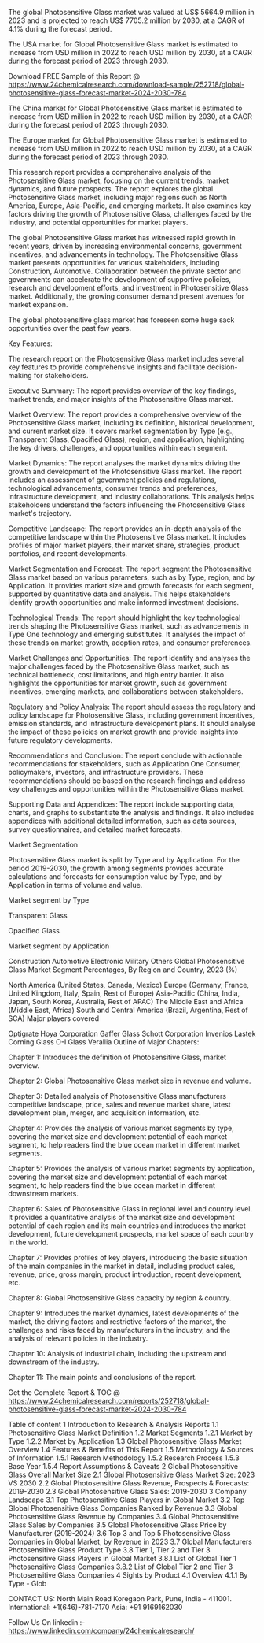 The global Photosensitive Glass market was valued at US$ 5664.9 million in 2023 and is projected to reach US$ 7705.2 million by 2030, at a CAGR of 4.1% during the forecast period.

The USA market for Global Photosensitive Glass market is estimated to increase from USD million in 2022 to reach USD million by 2030, at a CAGR during the forecast period of 2023 through 2030.

Download FREE Sample of this Report @ https://www.24chemicalresearch.com/download-sample/252718/global-photosensitive-glass-forecast-market-2024-2030-784

The China market for Global Photosensitive Glass market is estimated to increase from USD million in 2022 to reach USD million by 2030, at a CAGR during the forecast period of 2023 through 2030.

The Europe market for Global Photosensitive Glass market is estimated to increase from USD million in 2022 to reach USD million by 2030, at a CAGR during the forecast period of 2023 through 2030.

This research report provides a comprehensive analysis of the Photosensitive Glass market, focusing on the current trends, market dynamics, and future prospects. The report explores the global Photosensitive Glass market, including major regions such as North America, Europe, Asia-Pacific, and emerging markets. It also examines key factors driving the growth of Photosensitive Glass, challenges faced by the industry, and potential opportunities for market players.

The global Photosensitive Glass market has witnessed rapid growth in recent years, driven by increasing environmental concerns, government incentives, and advancements in technology. The Photosensitive Glass market presents opportunities for various stakeholders, including Construction, Automotive. Collaboration between the private sector and governments can accelerate the development of supportive policies, research and development efforts, and investment in Photosensitive Glass market. Additionally, the growing consumer demand present avenues for market expansion.

The global photosensitive glass market has foreseen some huge sack opportunities over the past few years.

Key Features:

The research report on the Photosensitive Glass market includes several key features to provide comprehensive insights and facilitate decision-making for stakeholders.

Executive Summary: The report provides overview of the key findings, market trends, and major insights of the Photosensitive Glass market.

Market Overview: The report provides a comprehensive overview of the Photosensitive Glass market, including its definition, historical development, and current market size. It covers market segmentation by Type (e.g., Transparent Glass, Opacified Glass), region, and application, highlighting the key drivers, challenges, and opportunities within each segment.

Market Dynamics: The report analyses the market dynamics driving the growth and development of the Photosensitive Glass market. The report includes an assessment of government policies and regulations, technological advancements, consumer trends and preferences, infrastructure development, and industry collaborations. This analysis helps stakeholders understand the factors influencing the Photosensitive Glass market's trajectory.

Competitive Landscape: The report provides an in-depth analysis of the competitive landscape within the Photosensitive Glass market. It includes profiles of major market players, their market share, strategies, product portfolios, and recent developments.

Market Segmentation and Forecast: The report segment the Photosensitive Glass market based on various parameters, such as by Type, region, and by Application. It provides market size and growth forecasts for each segment, supported by quantitative data and analysis. This helps stakeholders identify growth opportunities and make informed investment decisions.

Technological Trends: The report should highlight the key technological trends shaping the Photosensitive Glass market, such as advancements in Type One technology and emerging substitutes. It analyses the impact of these trends on market growth, adoption rates, and consumer preferences.

Market Challenges and Opportunities: The report identify and analyses the major challenges faced by the Photosensitive Glass market, such as technical bottleneck, cost limitations, and high entry barrier. It also highlights the opportunities for market growth, such as government incentives, emerging markets, and collaborations between stakeholders.

Regulatory and Policy Analysis: The report should assess the regulatory and policy landscape for Photosensitive Glass, including government incentives, emission standards, and infrastructure development plans. It should analyse the impact of these policies on market growth and provide insights into future regulatory developments.

Recommendations and Conclusion: The report conclude with actionable recommendations for stakeholders, such as Application One Consumer, policymakers, investors, and infrastructure providers. These recommendations should be based on the research findings and address key challenges and opportunities within the Photosensitive Glass market.

Supporting Data and Appendices: The report include supporting data, charts, and graphs to substantiate the analysis and findings. It also includes appendices with additional detailed information, such as data sources, survey questionnaires, and detailed market forecasts.

Market Segmentation

Photosensitive Glass market is split by Type and by Application. For the period 2019-2030, the growth among segments provides accurate calculations and forecasts for consumption value by Type, and by Application in terms of volume and value.

Market segment by Type

Transparent Glass

Opacified Glass

Market segment by Application

Construction
Automotive
Electronic
Military
Others
Global Photosensitive Glass Market Segment Percentages, By Region and Country, 2023 (%)

North America (United States, Canada, Mexico)
Europe (Germany, France, United Kingdom, Italy, Spain, Rest of Europe)
Asia-Pacific (China, India, Japan, South Korea, Australia, Rest of APAC)
The Middle East and Africa (Middle East, Africa)
South and Central America (Brazil, Argentina, Rest of SCA)
Major players covered

Optigrate
Hoya Corporation
Gaffer Glass
Schott Corporation
Invenios
Lastek
Corning Glass
O-I Glass
Verallia
Outline of Major Chapters:

Chapter 1: Introduces the definition of Photosensitive Glass, market overview.

Chapter 2: Global Photosensitive Glass market size in revenue and volume.

Chapter 3: Detailed analysis of Photosensitive Glass manufacturers competitive landscape, price, sales and revenue market share, latest development plan, merger, and acquisition information, etc.

Chapter 4: Provides the analysis of various market segments by type, covering the market size and development potential of each market segment, to help readers find the blue ocean market in different market segments.

Chapter 5: Provides the analysis of various market segments by application, covering the market size and development potential of each market segment, to help readers find the blue ocean market in different downstream markets.

Chapter 6: Sales of Photosensitive Glass in regional level and country level. It provides a quantitative analysis of the market size and development potential of each region and its main countries and introduces the market development, future development prospects, market space of each country in the world.

Chapter 7: Provides profiles of key players, introducing the basic situation of the main companies in the market in detail, including product sales, revenue, price, gross margin, product introduction, recent development, etc.

Chapter 8: Global Photosensitive Glass capacity by region & country.

Chapter 9: Introduces the market dynamics, latest developments of the market, the driving factors and restrictive factors of the market, the challenges and risks faced by manufacturers in the industry, and the analysis of relevant policies in the industry.

Chapter 10: Analysis of industrial chain, including the upstream and downstream of the industry.

Chapter 11: The main points and conclusions of the report.

Get the Complete Report & TOC @ https://www.24chemicalresearch.com/reports/252718/global-photosensitive-glass-forecast-market-2024-2030-784

Table of content
1 Introduction to Research & Analysis Reports
1.1 Photosensitive Glass Market Definition
1.2 Market Segments
1.2.1 Market by Type
1.2.2 Market by Application
1.3 Global Photosensitive Glass Market Overview
1.4 Features & Benefits of This Report
1.5 Methodology & Sources of Information
1.5.1 Research Methodology
1.5.2 Research Process
1.5.3 Base Year
1.5.4 Report Assumptions & Caveats
2 Global Photosensitive Glass Overall Market Size
2.1 Global Photosensitive Glass Market Size: 2023 VS 2030
2.2 Global Photosensitive Glass Revenue, Prospects & Forecasts: 2019-2030
2.3 Global Photosensitive Glass Sales: 2019-2030
3 Company Landscape
3.1 Top Photosensitive Glass Players in Global Market
3.2 Top Global Photosensitive Glass Companies Ranked by Revenue
3.3 Global Photosensitive Glass Revenue by Companies
3.4 Global Photosensitive Glass Sales by Companies
3.5 Global Photosensitive Glass Price by Manufacturer (2019-2024)
3.6 Top 3 and Top 5 Photosensitive Glass Companies in Global Market, by Revenue in 2023
3.7 Global Manufacturers Photosensitive Glass Product Type
3.8 Tier 1, Tier 2 and Tier 3 Photosensitive Glass Players in Global Market
3.8.1 List of Global Tier 1 Photosensitive Glass Companies
3.8.2 List of Global Tier 2 and Tier 3 Photosensitive Glass Companies
4 Sights by Product
4.1 Overview
4.1.1 By Type - Glob

CONTACT US:
North Main Road Koregaon Park, Pune, India - 411001.
International: +1(646)-781-7170
Asia: +91 9169162030

Follow Us On linkedin :- https://www.linkedin.com/company/24chemicalresearch/
